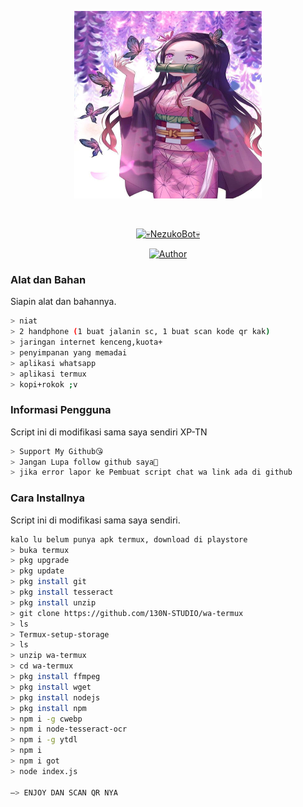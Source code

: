 <p align="center">
<img src="https://raw.githubusercontent.com/zardaa/nezukobot/main/temp/NezukoBot.jpg" width="300" height="300"/>
</p>
<br>



<p align="center">
<a href="#"><img title="💀NezukoBot💀" src="https://img.shields.io/badge/NezukoBot-green?colorA=%23ff0000&colorB=%23017e40&style=for-the-badge"></a>
</p>
<p align="center">
<a href="https://github.com/A187ID"><img title="Author" src="https://img.shields.io/badge/AUTHOR-ARIS187 ID-orange.svg?style=for-the-badge&logo=github"></a>

### Alat dan Bahan
Siapin alat dan bahannya.
```bash
> niat
> 2 handphone (1 buat jalanin sc, 1 buat scan kode qr kak)
> jaringan internet kenceng,kuota+
> penyimpanan yang memadai
> aplikasi whatsapp
> aplikasi termux
> kopi+rokok ;v
```

### Informasi Pengguna
Script ini di modifikasi sama saya sendiri XP-TN
```bash
> Support My Github😘
> Jangan Lupa follow github saya🤗
> jika error lapor ke Pembuat script chat wa link ada di github 
```
### Cara Installnya
Script ini di modifikasi sama saya sendiri.
```bash
kalo lu belum punya apk termux, download di playstore
> buka termux
> pkg upgrade
> pkg update
> pkg install git
> pkg install tesseract
> pkg install unzip
> git clone https://github.com/130N-STUDIO/wa-termux
> ls
> Termux-setup-storage
> ls
> unzip wa-termux
> cd wa-termux
> pkg install ffmpeg
> pkg install wget
> pkg install nodejs
> pkg install npm
> npm i -g cwebp
> npm i node-tesseract-ocr
> npm i -g ytdl
> npm i
> npm i got
> node index.js

—> ENJOY DAN SCAN QR NYA
```
